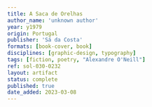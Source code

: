 ```yaml
---
title: A Saca de Orelhas
author_name: 'unknown author'
year: y1979
origin: Portugal
publisher: 'Sá da Costa'
formats: [book-cover, book]
disciplines: [graphic-design, typography]
tags: [fiction, poetry, "Alexandre O'Neill"]
ref: sol-030-0232
layout: artifact
status: complete
published: true
date_added: 2023-03-08
---
```

